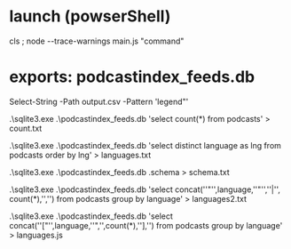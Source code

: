 # launch (powserShell)
cls ; node --trace-warnings main.js "command"

# exports: podcastindex_feeds.db

Select-String -Path output.csv -Pattern 'legend"'

.\sqlite3.exe .\podcastindex_feeds.db 'select count(*) from podcasts' > count.txt

.\sqlite3.exe .\podcastindex_feeds.db 'select distinct language as lng from podcasts order by lng' > languages.txt

.\sqlite3.exe .\podcastindex_feeds.db .schema > schema.txt

.\sqlite3.exe .\podcastindex_feeds.db 'select concat(''"'',language,''"'',''|'', count(*),'','') from podcasts group by language' > languages2.txt

.\sqlite3.exe .\podcastindex_feeds.db 'select concat(''["'',language,''",'',count(*),''],'') from podcasts group by language' > languages.js
